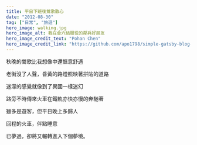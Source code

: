 ```yaml
---
title: 平日下班後鶯歌散心
date: "2012-08-30"
tag: ["日常", "旅遊"]
hero_image: walking.jpg
hero_image_alt: 我在金六結服役的鄰兵好朋友
hero_image_credit_text: "Pohan Chen"
hero_image_credit_link: "https://github.com/apo1798/simple-gatsby-blog-initial"
---
```


秋晚的鶯歌比我想像中還愜意舒適

老街沒了人聲，昏黃的路燈照映著拼貼的道路

迷濛的感覺就像到了異國一樣迷幻

路旁不時傳來火車在鐵軌亦快亦慢的奔馳著

雖多是遊客，但平日晚上多歸人

回程的火車，伴點睡意

已夢過，卻將又輾轉進入下個夢境。
